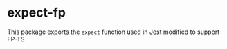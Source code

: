 # expect-fp

This package exports the `expect` function used in [Jest](https://jestjs.io/) modified to support FP-TS

